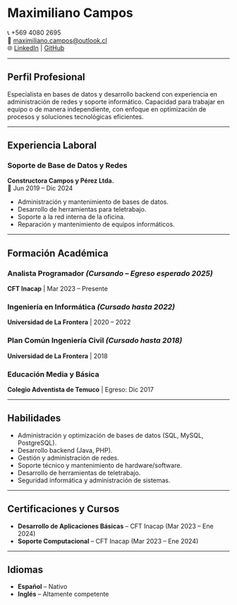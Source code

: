 # Maximiliano Campos

📞 +569 4080 2695  
📧 maximiliano.campos@outlook.cl  
🌐 [LinkedIn](https://www.linkedin.com/in/maximiliano-campos-055a921a9) | [GitHub](https://github.com/M-akishi)  

---

## Perfil Profesional
Especialista en bases de datos y desarrollo backend con experiencia en administración de redes y soporte informático. Capacidad para trabajar en equipo o de manera independiente, con enfoque en optimización de procesos y soluciones tecnológicas eficientes.

---

## Experiencia Laboral
### Soporte de Base de Datos y Redes  
**Constructora Campos y Pérez Ltda.**  
📅 Jun 2019 – Dic 2024  

- Administración y mantenimiento de bases de datos.
- Desarrollo de herramientas para teletrabajo.
- Soporte a la red interna de la oficina.
- Reparación y mantenimiento de equipos informáticos.

---

## Formación Académica
### Analista Programador *(Cursando – Egreso esperado 2025)*  
**CFT Inacap** | Mar 2023 – Presente  

### Ingeniería en Informática *(Cursado hasta 2022)*  
**Universidad de La Frontera** | 2020 – 2022  

### Plan Común Ingeniería Civil *(Cursado hasta 2018)*  
**Universidad de La Frontera** | 2018  

### Educación Media y Básica  
**Colegio Adventista de Temuco** | Egreso: Dic 2017  

---

## Habilidades
- Administración y optimización de bases de datos (SQL, MySQL, PostgreSQL).
- Desarrollo backend (Java, PHP).
- Gestión y administración de redes.
- Soporte técnico y mantenimiento de hardware/software.
- Desarrollo de herramientas de teletrabajo.
- Seguridad informática y administración de sistemas.

---

## Certificaciones y Cursos
- **Desarrollo de Aplicaciones Básicas** – CFT Inacap (Mar 2023 – Ene 2024)
- **Soporte Computacional** – CFT Inacap (Mar 2023 – Ene 2024)

---

## Idiomas
- **Español** – Nativo
- **Inglés** – Altamente competente
